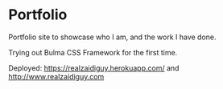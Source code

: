 # Portfolio

Portfolio site to showcase who I am, and the work I have done.

Trying out Bulma CSS Framework for the first time.

Deployed:
https://realzaidiguy.herokuapp.com/ and http://www.realzaidiguy.com 
